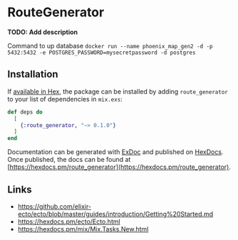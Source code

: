 # RouteGenerator

**TODO: Add description**

Command to up database `docker run --name phoenix_map_gen2 -d -p 5432:5432 -e POSTGRES_PASSWORD=mysecretpassword -d postgres`

## Installation

If [available in Hex](https://hex.pm/docs/publish), the package can be installed
by adding `route_generator` to your list of dependencies in `mix.exs`:

```elixir
def deps do
  [
    {:route_generator, "~> 0.1.0"}
  ]
end
```

Documentation can be generated with [ExDoc](https://github.com/elixir-lang/ex_doc)
and published on [HexDocs](https://hexdocs.pm). Once published, the docs can
be found at [https://hexdocs.pm/route_generator](https://hexdocs.pm/route_generator).

## Links
- https://github.com/elixir-ecto/ecto/blob/master/guides/introduction/Getting%20Started.md
- https://hexdocs.pm/ecto/Ecto.html
- https://hexdocs.pm/mix/Mix.Tasks.New.html
